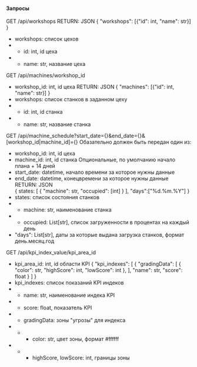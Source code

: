 <h4>Запросы</h4>  

GET /api/workshops
RETURN: JSON
{
    "workshops": [{"id": int, "name": str}]
}
- workshops: список цехов
- - id: int, id цеха
- - name: str, название цеха

GET /api/machines/workshop_id
- workshop_id: int, id цеха
RETURN: JSON
{
    "machines": [{"id": int, "name": str}]
}
- workshops: список станков в заданном цеху
- - id: int, id станка
- - name: str, название станка

GET /api/machine_schedule?start_date={}&end_date={}&[workshop_id|machine_id]={}
Обазательно должен быть передан один из:  
- workshop_id: int, id цеха
- machine_id: int, id станка
Опциональные, по умолчанию начало плана + 14 дней
- start_date: datetime, начало времени за которое нужны данные
- end_date: datetime, конецвремени за которое нужны данные
RETURN: JSON  
{
states: [
  {
    "machine": str,
    "occupied": [int]
  }
],
"days":["%d.%m.%Y"]
}
- states: список состояния станков
- - machine: str, наименование станка
- - occupied: List[str], список загруженности в процентах на каждый день
- "days": List[str], даты за которые выдана загрузка станков, формат день.месяц.год

GET /api/kpi_index_value/kpi_area_id
- kpi_area_id: int, id области KPI
{
  "kpi_indexes": [
    {
      "gradingData": [
        {
          "color": str,
          "highScore": int,
          "lowScore": int
        },
      ],
      "name": str,
      "score": float
    }
  ]
}
- kpi_indexes: список показаний KPI индеков
- - name: str, наименование индека KPI
- - score: float, показатель KPI
- - gradingData: зоны "угрозы" для индекса
- - - color: str, цвет зоны, формат #ffffff
- - - highScore, lowScore: int, границы зоны